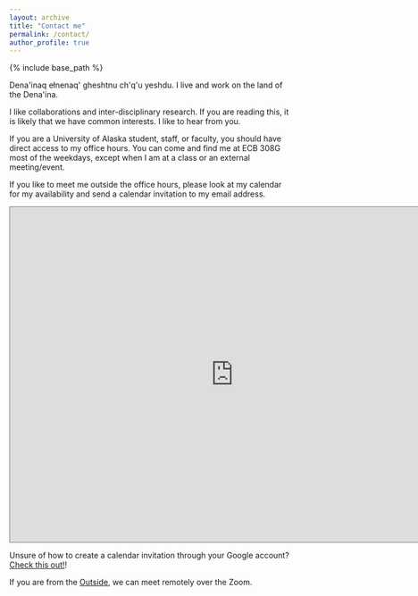 ```yaml
---
layout: archive
title: "Contact me"
permalink: /contact/
author_profile: true
---
```


{% include base_path %}

Dena'inaq ełnenaq' gheshtnu ch'q'u yeshdu. I live and work on the land of the Dena'ina.

I like collaborations and inter-disciplinary research. If you are reading this, it is likely that we have common interests. I like to hear from you.

If you are a University of Alaska student, staff, or faculty, you should have direct access to my office hours.
You can come and find me at ECB 308G most of the weekdays, except when I am at a class or an external meeting/event.

If you like to meet me outside the office hours, please look at my calendar for my availability and send a calendar invitation to my email address.

<iframe src="https://calendar.google.com/calendar/embed?height=600&wkst=1&bgcolor=%23ffffff&ctz=America%2FAnchorage&mode=WEEK&src=cGthdGhpcmF2ZWx1QGFsYXNrYS5lZHU&src=ZW4udXNhI2hvbGlkYXlAZ3JvdXAudi5jYWxlbmRhci5nb29nbGUuY29t&color=%23039BE5&color=%230B8043" style="border:solid 1px #777" width="800" height="600" frameborder="0" scrolling="no"></iframe>

Unsure of how to create a calendar invitation through your Google account? [Check this out!](https://support.google.com/calendar/answer/10729749?hl=en)!

If you are from the [Outside](https://en.wiktionary.org/wiki/Outside), we can meet remotely over the Zoom.
